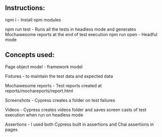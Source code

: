 Instructions:
------------
npm i  - Install npm modules

npm run test - Runs all the tests in headless mode and generates Mochawesome reports at the end of test execution
npm run open - Headful mode

Concepts used:
-------------
Page object model - framework model

Fixtures - to maintain the test data and expected data

Mochawesome reports - Test reports created at reports/mochareports/report.html

Screenshots - Cypress creates a folder on test failures

Videos  - Cypress creates videos folder and saves screen casts of test execution when run on headless mode

Assertions - I used both Cypress built in assertions and Chai assertions in pages
